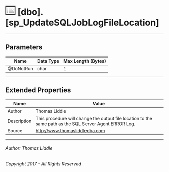 #### 

# ![Stored Procedures](../../Images/StoredProcedure32.png) [dbo].[sp_UpdateSQLJobLogFileLocation]

---

## <a name="#parameters"></a>Parameters

| Name | Data Type | Max Length (Bytes) |
|---|---|---|
| @DoNotRun | char | 1 |


---

## <a name="#extendedproperties"></a>Extended Properties

| Name | Value |
|---|---|
| Author | Thomas Liddle |
| Description | This procedure will change the output file location to the same path as the SQL Server Agent ERROR Log. |
| Source | http://www.thomasliddledba.com |


---

###### Author:  Thomas Liddle

###### Copyright 2017 - All Rights Reserved

